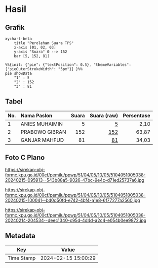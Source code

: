 # Hasil

## Grafik

```mermaid
xychart-beta
    title "Perolehan Suara TPS"
    x-axis [01, 02, 03]
    y-axis "Suara" 0 --> 152
    bar [5, 152, 81]
```

```mermaid
%%{init: {"pie": {"textPosition": 0.5}, "themeVariables": {"pieOuterStrokeWidth": "5px"}} }%%
pie showData
    "1" : 5
    "2" : 152
    "3" : 81
```

## Tabel

| No. | Nama Paslon    | Suara | Suara (raw) | Persentase |
|:--- |:-------------- | -----:| -----------:| ----------:|
| 1   | ANIES MUHAIMIN | 5     | [5][p-1]    | 2,10       |
| 2   | PRABOWO GIBRAN | 152   | [152][p-2]  | 63,87      |
| 3   | GANJAR MAHFUD  | 81    | [81][p-3]   | 34,03      |


[p-1]: https://github.com/gigit-pemilu/pemilu-2024-51-bali/blob/main/pilpres/hitung-suara/sub/51-bali/sub/04-gianyar/sub/05-ubud/sub/1005-ubud/sub/038-tps/sub/paslon-1.txt
[p-2]: https://github.com/gigit-pemilu/pemilu-2024-51-bali/blob/main/pilpres/hitung-suara/sub/51-bali/sub/04-gianyar/sub/05-ubud/sub/1005-ubud/sub/038-tps/sub/paslon-2.txt
[p-3]: https://github.com/gigit-pemilu/pemilu-2024-51-bali/blob/main/pilpres/hitung-suara/sub/51-bali/sub/04-gianyar/sub/05-ubud/sub/1005-ubud/sub/038-tps/sub/paslon-3.txt

## Foto C Plano

https://sirekap-obj-formc.kpu.go.id/00cf/pemilu/ppwp/51/04/05/10/05/5104051005038-20240215-095913--543b88a5-9026-47bc-9e4c-d71ed25737a6.jpg

https://sirekap-obj-formc.kpu.go.id/00cf/pemilu/ppwp/51/04/05/10/05/5104051005038-20240215-100041--bd0d50fd-e742-4bf4-a1e8-6f77277a2560.jpg

https://sirekap-obj-formc.kpu.go.id/00cf/pemilu/ppwp/51/04/05/10/05/5104051005038-20240214-204534--deec1340-c95d-4d4d-a2c4-e054b0ee9872.jpg


## Metadata

| Key        | Value               |
| ---------- | ------------------- |
| Time Stamp | 2024-02-15 15:00:29 |



